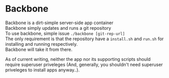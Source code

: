 # Backbone

Backbone is a dirt-simple server-side app container  
Backbone simply updates and runs a git repository  
To use backbone, simple issue `./backbone [git-rep-url]`  
The only requirement is that the repository have a `install.sh` and `run.sh` for installing and running respectively.  
Backbone will take it from there.

As of current writing, neither the app nor its supporting scripts should require superuser priveleges (And, generally, you shouldn't need superuser priveleges to install apps anyway..).
